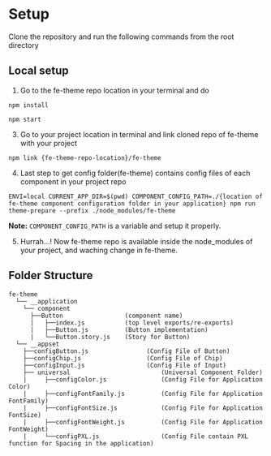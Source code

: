 # Setup
Clone the repository and run the following commands from the root directory   

## Local setup

1. Go to the fe-theme repo location in your terminal and do 
```
npm install

```
```
npm start

```
3. Go to your project location in terminal and link cloned repo of fe-theme with your project
```
npm link {fe-theme-repo-location}/fe-theme

```

4. Last step to get config folder(fe-theme) contains config files of each component in your project repo 
```
ENVI=local CURRENT_APP_DIR=$(pwd) COMPONENT_CONFIG_PATH=./{location of fe-theme component configuration folder in your application} npm run theme-prepare --prefix ./node_modules/fe-theme
```
**Note:** ```COMPONENT_CONFIG_PATH``` is a variable and setup it properly.


5. Hurrah...! Now fe-theme repo is available inside the node_modules of your project, and waching change in fe-theme.


<!-- # open http://localhost:6006 -->

## Folder Structure

```
fe-theme
  └── __application      
    └── component                   
      ├──Button                 (component name)
      |   ├──index.js           (top level exports/re-exports)
      |   ├──Button.js          (Button implementation)
      |   └──Button.story.js    (Story for Button)
  └── __appset
    ├──configButton.js                (Config File of Button)
    ├──configChip.js                  (Config File of Chip)
    ├──configInput.js                 (Config File of Input)
    ├── universal                         (Universal Component Folder)
    |     ├──configColor.js               (Config File for Application Color)
    |     ├──configFontFamily.js          (Config File for Application FontFamily)
    |     ├──configFontSize.js            (Config File for Application FontSize)
    |     ├──configFontWeight.js          (Config File for Application FontWeight)
    |     └──configPXL.js                 (Config File contain PXL function for Spacing in the application)
      
```
